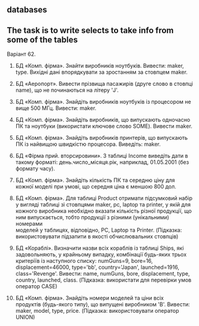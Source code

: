 ## databases
## The task is to write selects to take info from some of the tables
Варіант 62.
1. БД «Комп. фірма». Знайти виробників ноутбуків. Вивести: maker,</br>
type. Вихідні дані впорядкувати за зростанням за стовпцем maker.</br>
2. БД «Аеропорт». Вивести прізвища пасажирів (друге слово в стовпці</br>
name), що не починаються на літеру 'J'.</br>
3. БД «Комп. фірма». Знайдіть виробників ноутбуків із процесором не</br>
вище 500 МГц. Вивести: maker.</br>
4. БД «Комп. фірма». Знайдіть виробників, що випускають одночасно</br>
ПК та ноутбуки (використати ключове слово SOME). Вивести maker.</br>
5. БД «Комп. фірма». Знайдіть виробників принтерів, що випускають</br>
ПК із найвищою швидкістю процесора. Виведіть: maker.</br>
6. БД «Фірма прий. вторсировини». З таблиці Income виведіть дати в</br>
такому форматі: день.число_місяця.рік, наприклад, 01.05.2001 (без</br>
формату часу).</br>

7. БД «Комп. фірма». Знайдіть кількість ПК та середню ціну для </br>
кожної моделі при умові, що середня ціна є меншою 800 дол.</br>

8. БД «Комп. фірма». Для таблиці Product отримати підсумковий набір</br>
у вигляді таблиці зі стовпцями maker, pc, laptop та printer, у якій для</br>
кожного виробника необхідно вказати кількість різної продукції, що</br>
ним випускається, тобто продукції з різними (унікальними) номерами</br>
моделей у таблицях, відповідно, PC, Laptop та Printer. (Підказка:</br>
використовувати підзапити в якості обчислювальних стовпців)</br>
9. БД «Кораблі». Визначити назви всіх кораблів із таблиці Ships, які</br>
задовольняють, у крайньому випадку, комбінації будь-яких трьох</br>
критеріїв із наступного списку: numGuns=9, bore=16,</br>
displacement=46000, type='bb', country='Japan', launched=1916,</br>
class='Revenge'. Вивести: name, numGuns, bore, displacement, type,</br>
country, launched, class. (Підказка: використати для перевірки умов</br>
оператор CASE)</br>
10. БД «Комп. фірма». Знайдіть номери моделей та ціни всіх</br>
продуктів (будь-якого типу), що випущені виробником 'B'. Вивести:</br>
maker, model, type, price. (Підказка: використовувати оператор UNION)</br>

